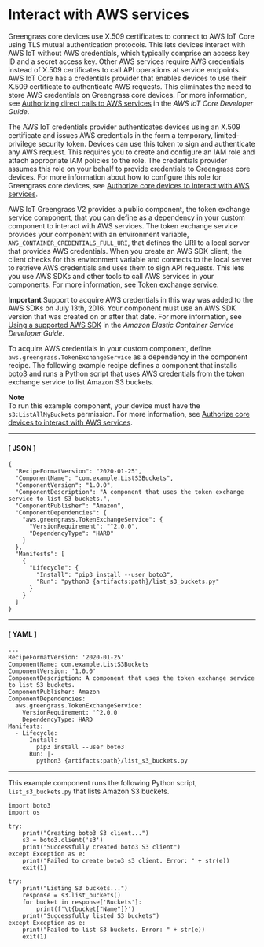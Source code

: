 # Interact with AWS services<a name="interact-with-aws-services"></a>

Greengrass core devices use X\.509 certificates to connect to AWS IoT Core using TLS mutual authentication protocols\. This lets devices interact with AWS IoT without AWS credentials, which typically comprise an access key ID and a secret access key\. Other AWS services require AWS credentials instead of X\.509 certificates to call API operations at service endpoints\. AWS IoT Core has a credentials provider that enables devices to use their X\.509 certificate to authenticate AWS requests\. This eliminates the need to store AWS credentials on Greengrass core devices\. For more information, see [Authorizing direct calls to AWS services](https://docs.aws.amazon.com/iot/latest/developerguide/authorizing-direct-aws.html) in the *AWS IoT Core Developer Guide*\.

The AWS IoT credentials provider authenticates devices using an X\.509 certificate and issues AWS credentials in the form a temporary, limited\-privilege security token\. Devices can use this token to sign and authenticate any AWS request\. This requires you to create and configure an IAM role and attach appropriate IAM policies to the role\. The credentials provider assumes this role on your behalf to provide credentials to Greengrass core devices\. For more information about how to configure this role for Greengrass core devices, see [Authorize core devices to interact with AWS services](device-service-role.md)\.

AWS IoT Greengrass V2 provides a public component, the token exchange service component, that you can define as a dependency in your custom component to interact with AWS services\. The token exchange service provides your component with an environment variable, `AWS_CONTAINER_CREDENTIALS_FULL_URI`, that defines the URI to a local server that provides AWS credentials\. When you create an AWS SDK client, the client checks for this environment variable and connects to the local server to retrieve AWS credentials and uses them to sign API requests\. This lets you use AWS SDKs and other tools to call AWS services in your components\. For more information, see [Token exchange service](token-exchange-service-component.md)\.

**Important**  <a name="token-exchange-service-aws-sdk-requirement"></a>
Support to acquire AWS credentials in this way was added to the AWS SDKs on July 13th, 2016\. Your component must use an AWS SDK version that was created on or after that date\. For more information, see [Using a supported AWS SDK](https://docs.aws.amazon.com/AmazonECS/latest/developerguide/task-iam-roles.html#task-iam-roles-minimum-sdk) in the *Amazon Elastic Container Service Developer Guide*\.

To acquire AWS credentials in your custom component, define `aws.greengrass.TokenExchangeService` as a dependency in the component recipe\. The following example recipe defines a component that installs [boto3](https://boto3.amazonaws.com/v1/documentation/api/latest/index.html) and runs a Python script that uses AWS credentials from the token exchange service to list Amazon S3 buckets\.

**Note**  
To run this example component, your device must have the `s3:ListAllMyBuckets` permission\. For more information, see [Authorize core devices to interact with AWS services](device-service-role.md)\.

------
#### [ JSON ]

```
{
  "RecipeFormatVersion": "2020-01-25",
  "ComponentName": "com.example.ListS3Buckets",
  "ComponentVersion": "1.0.0",
  "ComponentDescription": "A component that uses the token exchange service to list S3 buckets.",
  "ComponentPublisher": "Amazon",
  "ComponentDependencies": {
    "aws.greengrass.TokenExchangeService": {
      "VersionRequirement": "^2.0.0",
      "DependencyType": "HARD"
    }
  },
  "Manifests": [
    {
      "Lifecycle": {
        "Install": "pip3 install --user boto3",
        "Run": "python3 {artifacts:path}/list_s3_buckets.py"
      }
    }
  ]
}
```

------
#### [ YAML ]

```
---
RecipeFormatVersion: '2020-01-25'
ComponentName: com.example.ListS3Buckets
ComponentVersion: '1.0.0'
ComponentDescription: A component that uses the token exchange service to list S3 buckets.
ComponentPublisher: Amazon
ComponentDependencies:
  aws.greengrass.TokenExchangeService:
    VersionRequirement: '^2.0.0'
    DependencyType: HARD
Manifests:
  - Lifecycle:
      Install:
        pip3 install --user boto3
      Run: |-
        python3 {artifacts:path}/list_s3_buckets.py
```

------

This example component runs the following Python script, `list_s3_buckets.py` that lists Amazon S3 buckets\.

```
import boto3
import os

try:
    print("Creating boto3 S3 client...")
    s3 = boto3.client('s3')
    print("Successfully created boto3 S3 client")
except Exception as e:
    print("Failed to create boto3 s3 client. Error: " + str(e))
    exit(1)

try:
    print("Listing S3 buckets...")
    response = s3.list_buckets()
    for bucket in response['Buckets']:
        print(f'\t{bucket["Name"]}')
    print("Successfully listed S3 buckets")
except Exception as e:
    print("Failed to list S3 buckets. Error: " + str(e))
    exit(1)
```
